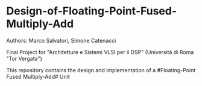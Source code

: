 # Design-of-Floating-Point-Fused-Multiply-Add
Authors: Marco Salvatori, Simone Catenacci

Final Project for "Architetture e Sistemi VLSI per il DSP" (Università di Roma "Tor Vergata")

This repository contains the design and implementation of a #Floating-Point Fused Multiply-Add# Unit
